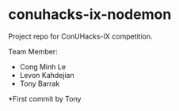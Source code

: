 # conuhacks-ix-nodemon

Project repo for ConUHacks-IX competition.

Team Member:

- Cong Minh Le
- Levon Kahdejian
- Tony Barrak

*First commit by Tony